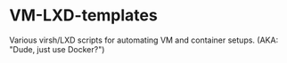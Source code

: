 # VM-LXD-templates
Various virsh/LXD scripts for automating VM and container setups. (AKA: "Dude, just use Docker?")
